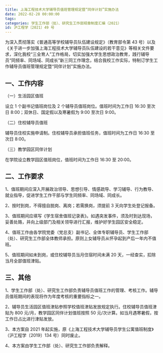 ```yaml
---
title: 上海工程技术大学辅导员值班管理规定暨“同伴计划”实施办法
date: 2022-02-28 00:00:00
tags: 
categories: 学生工作部（处）、研究生工作部规章制度汇编（2021）
id: 沪工程学〔2021〕49 号
---
```


为深入贯彻落实《普通高等学校辅导员队伍建设规定》（教育部令第 43 号）以及《关于进一步加强上海工程技术大学辅导员队伍建设的若干意见》等相关文件要求，深化我校“三全育人”工作格局，切实加强大学生思想政治教育，践行辅导员“同频率、同场域、同成长”新三同工作理念，结合我校工作实际，特制订学生工作辅导员值班管理规定暨“同伴计划”实施办法。

## 一、工作内容

（一）生活园区值班

设立 1 个副书记值班岗位及 2 个辅导员值班岗位。值班时间为工作日 16:30 至次日 8:00；双休日、国定假以及寒暑假为 9:00 至次日 9:00。

（二）住校辅导员值班

辅导员住校实施申请制。住校辅导员承担值班任务，值班时间为工作日 16:30 至次日 8:00。

（三）教学园区同伴计划

在学院设立教学园区值班岗位，值班时间为工作日 16:30 至 20:00。

## 二、工作要求

1、值班期间应深入开展政治领导、思想引导、情感疏导、学习辅导、行为教导、就业指导，促进学生工作干部与学生同频率、同场域、同成长。

2、按时到岗，不得擅自脱岗、离岗；若需换岗，须提前 3 天向学生处登记报备。

3、值班期间应填写《学生宿舍值班记录表》。如遇突发事件，须及时到达现场，妥善处臵，并向上级部门及相关领导进行汇报，维护好学生园区安全稳定。

4、值班工作由各学院党委（党总支）副书记、全体专职辅导员、学生工作部（处）、研究生工作部全体教师承担。原则上女辅导员从怀孕起到产后一年内不值班。

5、值班期间如未到岗，或住校辅导员当月住宿时间未满 20 天，一经查实，扣除当月全部值班津贴。

## 三、其他

1、学生工作部（处）、研究生工作部负责辅导员值班工作的管理、考核工作。辅导员值班期间的表现将作为年度考核的重要指标之一。

2、辅导员生活园区值班津贴参照学校值班津贴发放规定执行。住校辅导员值班津贴为 800 元/月，教学园区同伴计划值班按照 50 元/次计算。如当月遇寒暑假，按工作日占比进行津贴发放。

3、本方案自 2021 年起实施，原《上海工程技术大学辅导员学生公寓值班制度》（沪工程学〔2019〕134 号）同时废止。

4、本方案由学生工作部（处）、研究生工作部负责解释。

